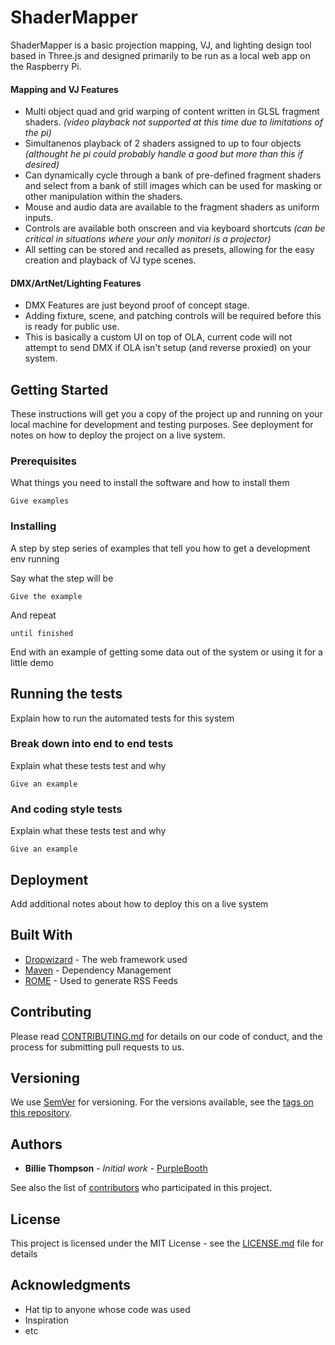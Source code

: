 # ShaderMapper

ShaderMapper is a basic projection mapping, VJ, and lighting design tool based in Three.js and designed primarily to be run as a local web app on the Raspberry Pi.

#### Mapping and VJ Features
- Multi object quad and grid warping of content written in GLSL fragment shaders. *(video playback not supported at this time due to limitations of the pi)*
- Simultanenos playback of 2 shaders assigned to up to four objects *(althought he pi could probably handle a good but more than this if desired)*
- Can dynamically cycle through a bank of pre-defined fragment shaders and select from a bank of still images which can be used for masking or other manipulation within the shaders.
- Mouse and audio data are available to the fragment shaders as uniform inputs. 
- Controls are available both onscreen and via keyboard shortcuts *(can be critical in situations where your only monitori is a projector)*
- All setting can be stored and recalled as presets, allowing for the easy creation and playback of VJ type scenes.

#### DMX/ArtNet/Lighting Features
- DMX Features are just beyond proof of concept stage.
- Adding fixture, scene, and patching controls will be required before this is ready for public use.
- This is basically a custom UI on top of OLA, current code will not attempt to send DMX if OLA isn't setup (and reverse proxied) on your system.




## Getting Started

These instructions will get you a copy of the project up and running on your local machine for development and testing purposes. See deployment for notes on how to deploy the project on a live system.

### Prerequisites

What things you need to install the software and how to install them

```
Give examples
```

### Installing

A step by step series of examples that tell you how to get a development env running

Say what the step will be

```
Give the example
```

And repeat

```
until finished
```

End with an example of getting some data out of the system or using it for a little demo

## Running the tests

Explain how to run the automated tests for this system

### Break down into end to end tests

Explain what these tests test and why

```
Give an example
```

### And coding style tests

Explain what these tests test and why

```
Give an example
```

## Deployment

Add additional notes about how to deploy this on a live system

## Built With

* [Dropwizard](http://www.dropwizard.io/1.0.2/docs/) - The web framework used
* [Maven](https://maven.apache.org/) - Dependency Management
* [ROME](https://rometools.github.io/rome/) - Used to generate RSS Feeds

## Contributing

Please read [CONTRIBUTING.md](https://gist.github.com/PurpleBooth/b24679402957c63ec426) for details on our code of conduct, and the process for submitting pull requests to us.

## Versioning

We use [SemVer](http://semver.org/) for versioning. For the versions available, see the [tags on this repository](https://github.com/your/project/tags). 

## Authors

* **Billie Thompson** - *Initial work* - [PurpleBooth](https://github.com/PurpleBooth)

See also the list of [contributors](https://github.com/your/project/contributors) who participated in this project.

## License

This project is licensed under the MIT License - see the [LICENSE.md](LICENSE.md) file for details

## Acknowledgments

* Hat tip to anyone whose code was used
* Inspiration
* etc
